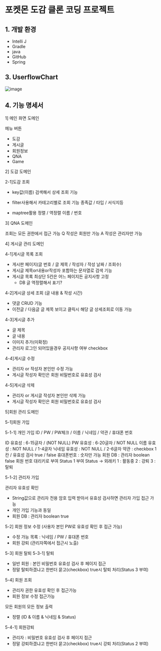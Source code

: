 <h1>포켓몬 도감 클론 코딩 프로젝트</h1>

<h2>1. 개발 환경</h2>

- Intelli J
- Gradle
- java
- GitHub
- Spring

<h2>3. UserflowChart</h2>

![image](https://github.com/user-attachments/assets/beb11a8e-b088-4af7-97ee-8bdb94d3e12e)


<h2>4. 기능 명세서</h2>

1] 메인 화면 도메인

메뉴 버튼
- 도감
- 게시글
- 회원정보
- QNA
- Game

2] 도감 도메인

2-1]도감 조회
- key값(이름) 검색해서 상세 조회 기능

- filter사용해서 카테고리별로 조회 기능
종족값 / 타입 / 서식지등

- maptree활용 정렬 / 역정렬
이름 / 번호

3] QNA 도메인

조회는 모든 권한에서 접근 가능
Q 작성은 회원만 가능
A 작성은 관리자만 가능

4] 게시글 관리 도메인

4-1]게시글 목록 조회
- 게시판 페이지(글 번호 / 글 제목 / 작성자 / 작성 날짜 / 조회수)
- 게시글 제목or내용or작성자 포함하는 문자열로 검색 기능
- 게시글 목록 최상단 5칸은 어느 페이지든 공지사항 고정
	- DB 글 역정렬해서 표기?

4-2]게시글 상세 조회 (글 내용 & 작성 시간)
- 댓글 CRUD 기능
- 이전글 / 다음글 글 제목 보이고 클릭시 해당 글 상세조회로 이동 가능

4-3]게시글 추가
- 글 제목
- 글 내용
- 이미지 추가(미확정)
- 관리자 로그인 되어있을경우 공지사항 여부 checkbox

4-4]게시글 수정
- 관리자 or 작성자 본인만 수정 가능
- 게시글 작성자 확인은 회원 비밀번호로 유효성 검사

4-5]게시글 삭제
- 관리자 or 게시글 작성자 본인만 삭제 가능
- 게시글 작성자 확인은 회원 비밀번호로 유효성 검사


5]회원 관리 도메인

5-1]회원 가입

5-1-1] 개인 가입
ID / PW / PW체크 / 이름 / 닉네임 / 약관 / 휴대폰 번호

ID 유효성 : 6-15글자 / (NOT NULL)
PW 유효성 : 6-20글자 / NOT NULL
이름 유효성 : NOT NULL / 1-4글자
닉네임 유효성 : NOT NULL / 2-6글자
약관 : checkbox 1칸 / 유효성 검사 true / false
휴대폰번호 : 숫자만 가능
회원 DB : 관리자 boolean false
회원 번호 대리키로 부여
Status 1 부여
Status -> 외래키
1 : 활동중
2 : 강퇴
3 : 탈퇴

5-1-2] 관리자 가입

관리자 유효성 확인
- String값으로 관리자 전용 암호 입력 받아서 유효성 검사하면 관리자 가입 접근 가능
- 개인 가입 기능과 동일
- 회원 DB : 관리자 boolean true

5-2] 회원 정보 수정 (사용자 본인 PW로 유효성 확인 후 접근 가능)
- 수정 가능 목록 : 닉네임 / PW / 휴대폰 번호
- 회원 강퇴 (관리자쪽에서 접근시 노출)

5-3] 회원 탈퇴
5-3-1] 탈퇴
- 일반 회원 : 본인 비밀번호 유효성 검사 후 페이지 접근
- 정말 탈퇴하겠냐고 한번더 묻고(checkbox) true시
탈퇴 처리(Status 3 부여)
	
5-4] 회원 조회
- 관리자 권한 유효성 확인 후 접근가능
- 회원 정보 수정 접근가능

모든 회원의 모든 정보 출력
- 정렬 (ID & 이름 & 닉네임 & Status)

5-4-1] 회원강퇴
- 관리자 : 비밀번호 유효성 검사 후 페이지 접근
- 정말 강퇴하겠냐고 한번더 묻고(checkbox) true시
강퇴 처리(Status 2 부여)
